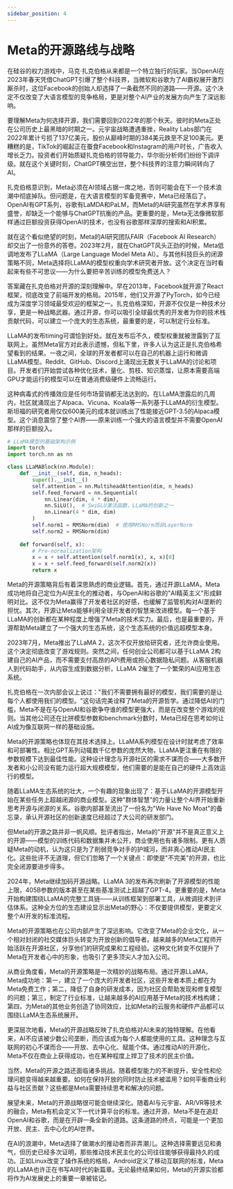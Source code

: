 ```yaml
---
sidebar_position: 4
---
```


# Meta的开源路线与战略

在硅谷的权力游戏中，马克·扎克伯格从来都是一个特立独行的玩家。当OpenAI在2023年春天凭借ChatGPT引爆了整个科技界，当微软和谷歌为了AI霸权展开激烈厮杀时，这位Facebook的创始人却选择了一条截然不同的道路——开源。这个决定不仅改变了大语言模型的竞争格局，更是对整个AI产业的发展方向产生了深远影响。

要理解Meta为何选择开源，我们需要回到2022年的那个秋天。彼时的Meta正处在公司历史上最黑暗的时期之一。元宇宙战略遭遇重挫，Reality Labs部门在2022年累计亏损了137亿美元，股价从巅峰时期的384美元跌至不足100美元。更糟糕的是，TikTok的崛起正在蚕食Facebook和Instagram的用户时长，广告收入增长乏力。投资者们开始质疑扎克伯格的领导能力，华尔街分析师们纷纷下调评级。就在这个关键时刻，ChatGPT横空出世，整个科技界的注意力瞬间转向了AI。

扎克伯格意识到，Meta必须在AI领域占据一席之地，否则可能会在下一个技术浪潮中彻底掉队。但问题是，在大语言模型的军备竞赛中，Meta已经落后了。OpenAI有GPT系列，谷歌有LaMDA和PaLM，而Meta的AI研究虽然在学术界享有盛誉，却缺乏一个能够与ChatGPT抗衡的产品。更重要的是，Meta无法像微软那样通过巨额投资获得OpenAI的技术，也没有谷歌那样深厚的搜索和AI积累。

就在这个看似绝望的时刻，Meta的AI研究团队FAIR（Facebook AI Research）却交出了一份意外的答卷。2023年2月，就在ChatGPT风头正劲的时候，Meta低调地发布了LLaMA（Large Language Model Meta AI）。与其他科技巨头的闭源策略不同，Meta选择将LLaMA的模型权重向学术研究者开放。这个决定在当时看起来有些不可思议——为什么要把辛苦训练的模型免费送人？

答案藏在扎克伯格对开源的深刻理解中。早在2013年，Facebook就开源了React框架，彻底改变了前端开发的格局。2015年，他们又开源了PyTorch，如今已经成为深度学习领域最受欢迎的框架之一。扎克伯格深知，开源不仅仅是一种技术分享，更是一种战略武器。通过开源，你可以吸引全球最优秀的开发者为你的技术栈贡献代码，可以建立一个庞大的生态系统，最重要的是，可以制定行业标准。

LLaMA的发布timing可谓恰到好处。就在发布后不久，模型权重就被泄露到了互联网上。虽然Meta官方对此表示遗憾，但私下里，许多人认为这正是扎克伯格希望看到的结果。一夜之间，全球的开发者都可以在自己的机器上运行和微调LLaMA模型。Reddit、GitHub、Discord上涌现出无数关于LLaMA的讨论和项目。开发者们开始尝试各种优化技术，量化、剪枝、知识蒸馏，让原本需要高端GPU才能运行的模型可以在普通消费级硬件上流畅运行。

这种病毒式的传播效应是任何市场营销都无法达到的。在LLaMA泄露后的几周内，社区就涌现出了Alpaca、Vicuna、Koala等一系列基于LLaMA的衍生模型。斯坦福的研究者用仅仅600美元的成本就训练出了性能接近GPT-3.5的Alpaca模型。这个消息震惊了整个AI界——原来训练一个强大的语言模型并不需要OpenAI那样的巨额投入。

```python
# LLaMA模型的基础架构示例
import torch
import torch.nn as nn

class LLaMABlock(nn.Module):
    def __init__(self, dim, n_heads):
        super().__init__()
        self.attention = nn.MultiheadAttention(dim, n_heads)
        self.feed_forward = nn.Sequential(
            nn.Linear(dim, 4 * dim),
            nn.SiLU(),  # SwiGLU激活函数，LLaMA的创新之一
            nn.Linear(4 * dim, dim)
        )
        self.norm1 = RMSNorm(dim)  # 使用RMSNorm而非LayerNorm
        self.norm2 = RMSNorm(dim)
    
    def forward(self, x):
        # Pre-normalization架构
        x = x + self.attention(self.norm1(x), x, x)[0]
        x = x + self.feed_forward(self.norm2(x))
        return x
```

Meta的开源策略背后有着深思熟虑的商业逻辑。首先，通过开源LLaMA，Meta成功地将自己定位为AI民主化的推动者，与OpenAI和谷歌的"AI精英主义"形成鲜明对比。这不仅为Meta赢得了开发者社区的好感，也缓解了监管机构对AI垄断的担忧。其次，开源让Meta能够利用全球开发者的智慧来改进模型。每一个基于LLaMA的创新都在某种程度上增强了Meta的技术实力。最后，也是最重要的，开源帮助Meta建立了一个强大的生态系统，这个生态系统的价值远超模型本身。

2023年7月，Meta推出了LLaMA 2，这次不仅开放给研究者，还允许商业使用。这个决定彻底改变了游戏规则。突然之间，任何创业公司都可以基于LLaMA 2构建自己的AI产品，而不需要支付高昂的API费用或担心数据隐私问题。从客服机器人到代码助手，从内容生成到数据分析，LLaMA 2催生了一个繁荣的AI应用生态系统。

扎克伯格在一次内部会议上说过："我们不需要拥有最好的模型，我们需要的是让每个人都使用我们的模型。"这句话完美诠释了Meta的开源哲学。通过降低AI的门槛，Meta不是在与OpenAI和谷歌争夺谁的模型更强大，而是在改变整个游戏的规则。当其他公司还在比拼模型参数和benchmark分数时，Meta已经在思考如何让AI成为像互联网一样的基础设施。

Meta的开源策略也体现在其技术选择上。LLaMA系列模型在设计时就考虑了效率和可部署性。相比GPT系列动辄数千亿参数的庞然大物，LLaMA更注重在有限的参数规模下达到最佳性能。这种设计理念与开源社区的需求不谋而合——大多数开发者和小公司没有能力运行超大规模模型，他们需要的是能在自己的硬件上高效运行的模型。

随着LLaMA生态系统的壮大，一个有趣的现象出现了：基于LLaMA的开源模型开始在某些任务上超越闭源的商业模型。这种"群体智慧"的力量让整个AI界开始重新思考开源与闭源的关系。谷歌内部甚至流出了一份名为"We Have No Moat"的备忘录，承认开源社区的创新速度已经超过了大公司的研发部门。

但Meta的开源之路并非一帆风顺。批评者指出，Meta的"开源"并不是真正意义上的开源——模型的训练代码和数据集并未公开，商业使用也有诸多限制。更有人质疑Meta的动机，认为这只是为了削弱竞争对手的护城河，而非真心推动AI民主化。这些批评不无道理，但它们忽略了一个关键点：即使是"不完美"的开源，也比完全闭源要进步得多。

2024年，Meta继续加码开源战略。LLaMA 3的发布再次刷新了开源模型的性能上限，405B参数的版本甚至在某些基准测试上超越了GPT-4。更重要的是，Meta开始构建围绕LLaMA的完整工具链——从训练框架到部署工具，从微调技术到评估体系。这种全方位的生态建设显示出Meta的野心：不仅要提供模型，更要定义整个AI开发的标准流程。

Meta的开源策略也在公司内部产生了深远影响。它改变了Meta的企业文化，从一个相对封闭的社交媒体巨头转变为开放创新的倡导者。越来越多的Meta工程师开始活跃在开源社区，分享他们的研究成果和工程经验。这种文化转变不仅提升了Meta在开发者心中的形象，也吸引了更多顶尖人才加入公司。

从商业角度看，Meta的开源策略是一次精妙的战略布局。通过开源LLaMA，Meta成功地：第一，建立了一个庞大的开发者社区，这些开发者本质上都在为Meta免费工作；第二，降低了自身的研发成本，因为社区会帮助发现和修复模型的问题；第三，制定了行业标准，让越来越多的AI应用基于Meta的技术栈构建；第四，为Meta的其他业务创造了协同效应，比如Meta的云服务和硬件产品都可以围绕LLaMA生态系统展开。

更深层次地看，Meta的开源战略反映了扎克伯格对AI未来的独特理解。在他看来，AI不应该被少数公司垄断，而应该成为每个人都能使用的工具。这种理念与互联网的初心不谋而合——开放、去中心化、赋能个体。通过推动AI的开源化，Meta不仅在商业上获得成功，也在某种程度上捍卫了技术的民主价值。

当然，Meta的开源之路还面临诸多挑战。随着模型能力的不断提升，安全性和伦理问题变得越来越重要。如何在保持开放的同时防止技术被滥用？如何平衡商业利益与社区贡献？这些都是Meta需要持续思考和解决的问题。

展望未来，Meta的开源战略很可能会继续深化。随着AI与元宇宙、AR/VR等技术的融合，Meta有机会定义下一代计算平台的标准。通过开源，Meta不是在追赶OpenAI和谷歌，而是在开辟一条全新的道路。这条道路的终点，可能是一个更加开放、民主、去中心化的AI世界。

在AI的浪潮中，Meta选择了做潮水的推动者而非弄潮儿。这种选择需要远见和勇气，但历史已经多次证明，那些推动技术民主化的公司往往能够获得最持久的成功。正如Linux改变了操作系统的格局，Android定义了移动互联网的标准，Meta的LLaMA也许正在书写AI时代的新篇章。无论最终结果如何，Meta的开源实验都将作为AI发展史上的重要一章被铭记。